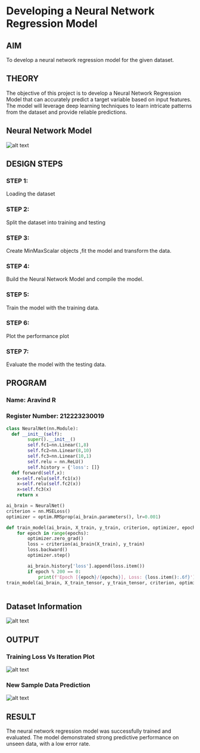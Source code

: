 # Developing a Neural Network Regression Model

## AIM

To develop a neural network regression model for the given dataset.

## THEORY

The objective of this project is to develop a Neural Network Regression Model that can accurately predict a target variable based on input features. The model will leverage deep learning techniques to learn intricate patterns from the dataset and provide reliable predictions.

## Neural Network Model

![alt text](<../neuralnetwork model.png>)


## DESIGN STEPS

### STEP 1:

Loading the dataset

### STEP 2:

Split the dataset into training and testing

### STEP 3:

Create MinMaxScalar objects ,fit the model and transform the data.

### STEP 4:

Build the Neural Network Model and compile the model.

### STEP 5:

Train the model with the training data.

### STEP 6:

Plot the performance plot

### STEP 7:

Evaluate the model with the testing data.

## PROGRAM
### Name: Aravind R
### Register Number: 212223230019
```python
class NeuralNet(nn.Module):
  def __init__(self):
        super().__init__()
        self.fc1=nn.Linear(1,8)
        self.fc2=nn.Linear(8,10)
        self.fc3=nn.Linear(10,1)
        self.relu = nn.ReLU()
        self.history = {'loss': []}
  def forward(self,x):
    x=self.relu(self.fc1(x))
    x=self.relu(self.fc2(x))
    x=self.fc3(x)
    return x

ai_brain = NeuralNet()
criterion = nn.MSELoss()
optimizer = optim.RMSprop(ai_brain.parameters(), lr=0.001)

def train_model(ai_brain, X_train, y_train, criterion, optimizer, epochs=2000):
    for epoch in range(epochs):
        optimizer.zero_grad()
        loss = criterion(ai_brain(X_train), y_train)
        loss.backward()
        optimizer.step()

        ai_brain.history['loss'].append(loss.item())
        if epoch % 200 == 0:
            print(f'Epoch [{epoch}/{epochs}], Loss: {loss.item():.6f}')
train_model(ai_brain, X_train_tensor, y_train_tensor, criterion, optimizer)



```
## Dataset Information

![alt text](../dataset.png)
## OUTPUT

### Training Loss Vs Iteration Plot

![alt text](../loss.png)

### New Sample Data Prediction
![alt text](<../predicit output.png>)

## RESULT
The neural network regression model was successfully trained and evaluated. The model demonstrated strong predictive performance on unseen data, with a low error rate.
